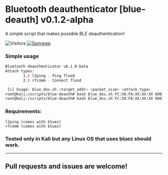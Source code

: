 
# Bluetooth deauthenticator [blue-deauth] v0.1.2-alpha
A simple script that makes possible BLE deauthentication!

![Visitors](https://api.visitorbadge.io/api/visitors?path=https%3A%2F%2Fgithub.com%2Fits0x08%2Fblue-deauth%2F&countColor=%232ccce4&style=flat-square)
[![Semgrep](https://github.com/its0x08/blue-deauth/actions/workflows/semgrep.yml/badge.svg)](https://github.com/its0x08/blue-deauth/actions/workflows/semgrep.yml)

### Simple usage
```bash
Bluetooth deauthenticator v0.1.0-beta
Attack types:
        1.) l2ping - Ping flood
        2.) rfcomm - Connect flood

 [i] Usage: blue_dos.sh <target_addr> <packet_size> <attack_type>
root@kali:/scripts/blue-deauth# bash blue_dos.sh FC:58:FA:XX:XX:XX 600 1
root@kali:/scripts/blue-deauth# bash blue_dos.sh FC:58:FA:XX:XX:XX 600 2
```

### Requirements:
```
l2ping (comes with bluez)
rfcomm (comes with bluez)
```

### Tested only in Kali but any Linux OS that uses bluez should work.
---
## Pull requests and issues are welcome!
